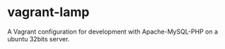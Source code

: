 vagrant-lamp
============

A Vagrant configuration for development with Apache-MySQL-PHP on a ubuntu 32bits server.
